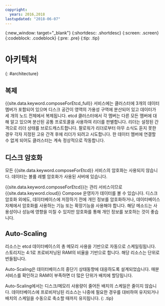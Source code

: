 ```yaml
---
copyright:
  years: 2016,2018
lastupdated: "2018-06-07"
---
```


{:new_window: target="_blank"}
{:shortdesc: .shortdesc}
{:screen: .screen}
{:codeblock: .codeblock}
{:pre: .pre}
{:tip: .tip}

# 아키텍처 
{: #architecture}

## 복제

{{site.data.keyword.composeForEtcd_full}} 서비스에는 클러스터에 3개의 데이터 멤버가 포함되어 있으며 디스크 공간이 영역의 가용성 구역에 분산되어 있고 데이터가 세 개의 노드 전체에서 복제됩니다. etcd 클러스터에서 각 멤버는 다른 모든 멤버에 대해 알고 있으며 분산된 공통 프로토콜을 사용하여 리더를 판별합니다. 리더는 설정된 간격으로 리더 상태를 브로드캐스트합니다. 팔로워가 리더로부터 아무 소식도 듣지 못한 경우 각자 지정된 고유 간격 후에 리더가 되려고 시도합니다. 한 데이터 멤버에 연결할 수 없게 되어도 클러스터는 계속 정상적으로 작동합니다.

## 디스크 암호화

모든 {{site.data.keyword.composeForEtcd}} 서비스의 암호화는 사용되지 않습니다. 데이터는 볼륨 레벨 암호화가 사용된 서버에 있습니다. 

{{site.data.keyword.composeForEtcd}}는 관리 서비스이므로 {{site.data.keyword.cloud}} Compose 운영자가 데이터를 볼 수 있습니다. 디스크 암호화 외에도, 데이터베이스에 저장하기 전에 개인 정보를 암호화하거나, 데이터베이스 자체에서 암호화를 사용하는 기능 또는 확장기능을 사용해야 합니다. 해당 메소드는 사용성이나 성능에 영향을 미칠 수 있지만 암호화를 통해 개인 정보를 보호하는 것이 좋습니다.

## Auto-Scaling

리소스는 etcd 데이터베이스의 총 메모리 사용을 기반으로 자동으로 스케일링됩니다. 스토리지는 4:1로 프로비저닝된 RAM의 비율을 기반으로 합니다. 해당 리소스는 단위로 번들됩니다.

Auto-Scaling은 데이터베이스의 중단기 상태동향에 대응하도록 설계되었습니다. 매분 서비스를 확인하고 RAM이 부족하면 더 많은 단위가 배치에 할당됩니다. 

Auto-Scaling에서는 디스크/메모리 사용량이 줄어든 배치의 스케일은 줄이지 않습니다. 데이터베이스에 프로비저닝된 리소스는 나중에 필요한 경우를 대비하여 유지되거나 배치의 스케일을 수동으로 축소할 때까지 유지됩니다.
{: .tip}
